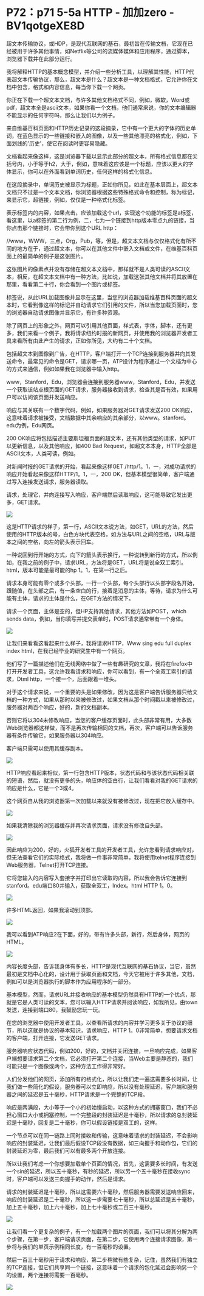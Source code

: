 # P72：p71 5-5a HTTP - 加加zero - BV1qotgeXE8D

超文本传输协议，或HDP，是现代互联网的基石，最初旨在传输文档，它现在已经被用于许多其他事情，如Netflix等公司的流媒体媒体和应用程序，通过脚本，浏览器下载并在此部分运行。

我将解释HTTP的基本概念模型，并介绍一些分析工具，以理解其性能，HTTP代表超文本传输协议，那么，超文本是什么？超文本是一种文档格式，它允许你在文档中包含，格式和内容信息，每当你下载一个网页。

你正在下载一个超文本文档，与许多其他文档格式不同，例如，微软，Word或pdf，超文本全是ascii文本，如果你看一个文档，他们通常来说，你的文本编辑器不能显示的任何字符吗，那么让我们以为例子。

来自维基百科页面和HTTP历史记录的这段摘录，它中有一个更大的字体的历史单词，在蓝色显示的一些链接和嵌入的图像，以及一些其他漂亮的格式化，例如，下面划线的'历史'，使它在阅读时更容易隐藏。

文档看起来像这样，这是浏览器下载以显示此部分的超文本，所有格式信息都在尖括号内，小于等于h2，大于，例如，意味着这应该是一个标题，应该以更大的字体显示，你可以在外面看到单词历史，任何这样的格式化信息。

在这段摘录中，单词历史被显示为标题，正如你所见，如此在基本层面上，超文本文档只不过是一个文本文档，你浏览器根据这些特殊格式命令和控制，称为标记，来显示它，超链接，例如，仅仅是一种格式化标签。

表示标签内的内容，如果点击，应该加载这个url，实现这个功能的标签是a标签，看这里，以a标签的第二行为例，二，七为一个链接到http版本零点九的链接，当你点击那个链接时，它会带你到这个URL http：

//www，WWW，三点，Org，Pub，等，但是，超文本文档与仅仅格式化有所不同的地方在于，通过超文本，你可以在其他文件中嵌入文档或文件，在维基百科页面上的最简单的例子是这张图片。

这张图片的像素点并没有存储在超文本文档中，那样就不是人类可读的ASCII文本，相反，在超文本文档中有一种方法，比如说，加载这张其他文档并将其放置在那里，看看第二十行，你会看到一个图片或<img>标签。

<img>标签说，从此URL加载图像并显示在这里，当您的浏览器加载维基百科页面的超文本时，它看到像这样的标记并自动请求它们引用的文件，所以当您加载页面时，您的浏览器自动请求图像并显示它，有许多种资源。

除了网页上的形象之外，网页可以引用其他页面，样式表，字体，脚本，还有更多，我们来看一个例子，我将请求纽约时报的新网页，并使用我的浏览器开发者工具来看所有由此产生的请求，正如你所见，大约有二十个文档。

包括超文本到图像到广告，在HTTP，客户端打开一个TCP连接到服务器并向其发送命令，最常见的命令是GET，请求哪一页，ATP设计为程序通过一个文档为中心的方式来通信，例如如果我在浏览器中输入http。

www，Stanford，Edu，浏览器会连接到服务器www，Stanford，Edu，并发送一个获取该站点根页面的GET请求，服务器接收到请求，检查其是否有效，如果用户可以访问该页面并发送响应。

响应与其关联有一个数字代码，例如，如果服务器对GET请求发送200 OK响应，这意味着请求被接受，文档数据中其余响应的其余部分，以www。stanford。edu为例，Edu网页。

200 OK响应将包括描述主要斯坦福页面的超文本，还有其他类型的请求，如PUT以更新信息，以及其他响应，如400 Bad Request，如超文本本身，HTTP全部是ASCII文本，人类可读，例如。

对新闻时报的GET请求的开始，看起来像这样GET /http/1。1，一，对成功请求的响应开始看起来像这样HTTP/1。1，一，200 OK，但基本模型很简单，客户端通过写入连接发送请求，服务器读取。

请求，处理它，并向连接写入响应，客户端然后读取响应，这可能导致它发出更多，GET请求。

![](img/7db2f506b048df93c7adb215325dff31_1.png)

这是HTTP请求的样子，第一行，ASCII文本说方法，如GET，URL的方法，然后使用的HTTP版本的号，白色方块代表空格，如方法与URL之间的空格，URL与版本之间的空格，向左的箭头表示回车。

一种说回到行开始的方式，向下的箭头表示换行，一种说转到新行的方式，所以例如，在我之前的例子中，请求URL，方法将是GET，URL将是说全双工索引。html，版本可能是最可能的hp 1。1，在第一行之后。

请求本身可能有零个或多个头部，一行一个头部，每个头部行以头部字段名开始，跟随值，在头部之后，有一条空白的行，接着是消息的主体，等待，请求为什么可能有主体，请求的主体是什么，在GET方法的情况下。

请求一个页面，主体是空的，但HP支持其他请求，其他方法如POST，which sends data，例如，当你填写并提交表单时，POST请求通常带有一个身体。



![](img/7db2f506b048df93c7adb215325dff31_3.png)

让我们来看看这看起来什么样子，我将请求HTTP，Www sing edu full duplex index html，在我已经毕业的研究生中有一个网页。

他们写了一篇描述他们在无线网络中做了一些有趣研究的文章，我将在firefox中打开开发者工具，这允许我看请求和响应，你可以看到，有一个全双工索引的请求，Dtml http，一个接一个，后面跟着一堆头。

对于这个请求来说，一个重要的头是如果修改，因为这是客户端告诉服务器只给文档的一种方式，如果从那时以来被修改过，如果文档从那个时间戳以来被修改过，服务器对两百个响应，好的，新的文档副本。

否则它将以304未修改响应，当您的客户缓存页面时，此头部非常有用，大多数Web浏览器都这样做，而不是再次传输相同的文档，再次，客户端可以告诉服务器有条件传输它，如果服务器以304响应。

客户端只需可以使用其缓存副本。

![](img/7db2f506b048df93c7adb215325dff31_5.png)

HTTP响应看起来相似，第一行包含HTTP版本，状态代码和与该状态代码相关联的短语，然后，就没有更多的头，响应体的空白行，让我们看看对我的GET请求的响应是什么，它是一个3或4。

这个网页自从我的浏览器第一次加载以来就没有被修改过，现在把它放入缓存中。

![](img/7db2f506b048df93c7adb215325dff31_7.png)

如果我清除我的浏览器缓存并再次请求页面，请求没有修改自头部。

![](img/7db2f506b048df93c7adb215325dff31_9.png)

因此响应为200，好的，火狐开发者工具的开发者工具，允许您看到请求响应对，但无法查看它们的实际格式，我将做一件事非常简单，我将使用telnet程序连接到Web服务器，Telnet打开TCP连接。

它将您输入的内容写入套接字并打印出它读取的内容，所以我会告诉它连接到stanford。edu端口80并输入，获取全双工，Index。html HTTP 1。0。



![](img/7db2f506b048df93c7adb215325dff31_11.png)

许多HTML返回，如果我滚动到顶部。

![](img/7db2f506b048df93c7adb215325dff31_13.png)

我可以看到ATP响应2在下面，好的，带有许多头部，新行，然后身体，网页的HTML。

![](img/7db2f506b048df93c7adb215325dff31_15.png)

内容长度头部，告诉我身体有多长，HTTP是现代互联网的基石协议，当它，虽然最初是文档中心化的，设计用于获取页面和文档，今天它被用于许多其他，文档，例如可以是浏览器执行的脚本作为应用程序的一部分。

基本模型，然而，请求URL并接收响应的基本模型仍然具有HTTP的一个优点，那就是它是人类可读的文本，您可以输入HTTP请求并阅读响应，如我所见，由town发送，连接到端口80，我鼓励您玩一玩。

在您的浏览器中使用开发者工具，以查看所请求的内容并学习更多关于协议的细节，所以这就是协议的基本知识，请求响应，HTTP 1。0非常简单，想要请求文档的客户端，打开连接，它发送GET请求。

服务器响应状态代码，例如200，好的，文档并关闭连接，一旦响应完成，如果客户端想要请求第二个文档，它必须打开第二个连接，当Web主要是静态的，我们可能只是一个图像或两个，这种方法工作得非常好。

人们分发他们的网页，添加所有的格式化，所以让我们走一遍这需要多长时间，让我们做一些简化的假设，服务器可以立即响应，所以没有处理延迟，客户端和服务器之间的延迟是五十毫秒，HTTP请求是一个完整的TCP段。

响应是两满段，大小等于一个小的初始慢启动，以这种方式的拥塞窗口，我们不必担心窗口大小或拥塞控制，一个完整段的封装延迟是十毫秒，所以请求的总封装延迟是十毫秒，回复是二十毫秒，你可以假设链接是双工的，这样。

一个节点可以在同一链路上同时接收和传输，这意味着请求的封装延迟，不会影响响应的封装延迟，让我们最后假设TCP段没有数据，如三向握手和动作包，它们的封装延迟为零，最后我们可以有最多两个开放连接。

所以让我们考虑一个你想要加载单个页面的情况，首先，这需要多长时间，有发送一个sin的延迟，所以五十毫秒，有秒的延迟，所以另一个五十毫秒在接收sync时，客户端可以发送三向握手的动作，然后是请求。

请求的封装延迟是十毫秒，所以这需要六十毫秒，然后服务器需要发送响应回来，响应的封装延迟是二十毫秒，所以这一步需要七十毫秒，所以总延迟是五十毫秒，加上五十毫秒，加上六十毫秒，加上七十毫秒或二百三十毫秒。



![](img/7db2f506b048df93c7adb215325dff31_17.png)

让我们看一个更复杂的例子，有一个加载两个图片的页面，我们可以将其分解为两个步骤，在第一步，客户端请求页面，在第二步，它使用两个连接请求图像，第一步将与我们的单页示例相同长度，有一百毫秒的设置。

然后一百三十毫秒用于请求和响应，第二步稍微有些复杂，记住，虽然我们有独立的TCP连接，但它们共享同一个链接，这意味着一个请求的包化延迟会影响另一个的设置，两个连接将需要一百毫秒。



![](img/7db2f506b048df93c7adb215325dff31_19.png)